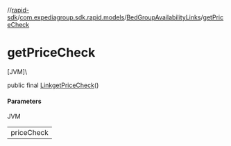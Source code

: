//[rapid-sdk](../../../index.md)/[com.expediagroup.sdk.rapid.models](../index.md)/[BedGroupAvailabilityLinks](index.md)/[getPriceCheck](get-price-check.md)

# getPriceCheck

[JVM]\

public final [Link](../-link/index.md)[getPriceCheck](get-price-check.md)()

#### Parameters

JVM

| |
|---|
| priceCheck |
